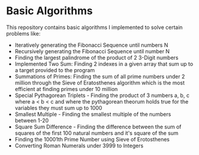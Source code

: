 # Basic Algorithms
This repository contains basic algorithms I implemented to solve certain problems like:
- Iteratively generating the Fibonacci Sequence until numbers N
- Recursively generating the Fibonacci Sequence until number N
- Finding the largest palindrome of the product of 2 3-Digit numbers
- Implemented Two Sum: Finding 2 indexes in a given array that sum up to a target provided to the program
- Summations of Primes: Finding the sum of all prime numbers under 2 million through the Sieve of Eratosthenes algorithm which is the most efficient at finding primes under 10 million
- Special Pythagorean Triplets - Finding the product of 3 numbers a, b, c where a < b < c and where the pythagorean theorum holds true for the variables they must sum up to 1000
- Smallest Multiple - Finding the smallest multiple of the numbers between 1-20
- Square Sum Difference - Finding the difference between the sum of squares of the first 100 natural numbers and it's square of the sum
- Finding the 10001th Prime Number using Sieve of Erotosthenes
- Converting Roman Numerals under 3999 to Integers 
